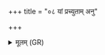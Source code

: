 +++
title = "०८ यां प्रच्युताम् अनु"

+++
<details><summary>मूलम् (GR)</summary>

यां प्रच्युताम् अनु यज्ञाः प्रच्युवन्त  
उपतिष्ठन्त उपतिष्ठमानाम् ।  
तस्या व्रजे प्रसवे यक्षम् एजति  
सा विराड् ऋषयः परमे व्योमन् ॥
</details>